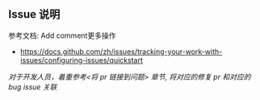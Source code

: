 ## Issue 说明 

参考文档: Add comment更多操作

* https://docs.github.com/zh/issues/tracking-your-work-with-issues/configuring-issues/quickstart

*对于开发人员，着重参考<将 pr 链接到问题> 章节, 将对应的修复 pr 和对应的 bug issue 关联*
